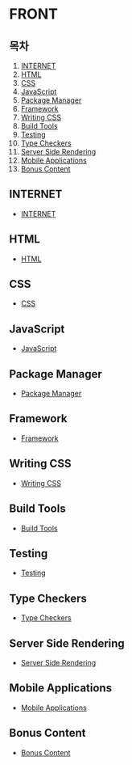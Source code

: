 # FRONT

## 목차
1. [INTERNET](#INTERNET)
2. [HTML](#HTML)
3. [CSS](#CSS)
4. [JavaScript](#JavaScript)
5. [Package Manager](#Package-Manager)
6. [Framework](#Framework)
7. [Writing CSS](#Writing-CSS)
8. [Build Tools](#Build-Tools)
9. [Testing](#Testing)
10. [Type Checkers](#Type-Checkers)
11. [Server Side Rendering](#Server-Side-Rendering)
12. [Mobile Applications](#Mobile-Applications)
13. [Bonus Content](#Bonus-Content)

## INTERNET
- [INTERNET](internet/README.md)<br>

## HTML
- [HTML](html/README.md)<br>

## CSS
- [CSS](css/README.md)<br>

## JavaScript
- [JavaScript](javascript/README.md)<br>

## Package Manager
- [Package Manager](package_manager/README.md)<br>

## Framework
- [Framework](framework/README.md)<br>

## Writing CSS
- [Writing CSS](writing_css/README.md)<br>

## Build Tools
- [Build Tools](build_tools/README.md)<br>

## Testing
- [Testing](testing/README.md)<br>

## Type Checkers
- [Type Checkers](type_checkers/README.md)<br>

## Server Side Rendering
- [Server Side Rendering](server_side_rendering/README.md)<br>

## Mobile Applications
- [Mobile Applications](mobile_applications/README.md)<br>

## Bonus Content
- [Bonus Content](bonus_contents/README.md)<br>
